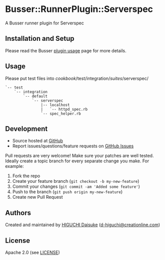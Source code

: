 # <a name="title"></a> Busser::RunnerPlugin::Serverspec

A Busser runner plugin for Serverspec

## <a name="installation"></a> Installation and Setup

Please read the Busser [plugin usage][plugin_usage] page for more details.

## <a name="usage"></a> Usage

Please put test files into *cookbook*/test/integration/*suites*/serverspec/

```*cookbook*
`-- test
    `-- integration
        `-- default
            `-- serverspec
                |-- localhost
                |   `-- httpd_spec.rb
                `-- spec_helper.rb
```

## <a name="development"></a> Development

* Source hosted at [GitHub][repo]
* Report issues/questions/feature requests on [GitHub Issues][issues]

Pull requests are very welcome! Make sure your patches are well tested.
Ideally create a topic branch for every separate change you make. For
example:

1. Fork the repo
2. Create your feature branch (`git checkout -b my-new-feature`)
3. Commit your changes (`git commit -am 'Added some feature'`)
4. Push to the branch (`git push origin my-new-feature`)
5. Create new Pull Request

## <a name="authors"></a> Authors

Created and maintained by [HIGUCHI Daisuke][author] (<d-higuchi@creationline.com>)

## <a name="license"></a> License

Apache 2.0 (see [LICENSE][license])


[author]:           https://github.com/cl-lab-k
[issues]:           https://github.com/cl-lab-k/busser-serverspec/issues
[license]:          https://github.com/cl-lab-k/busser-serverspec/blob/master/LICENSE
[repo]:             https://github.com/cl-lab-k/busser-serverspec
[plugin_usage]:     http://docs.kitchen-ci.org/busser/plugin-usage
